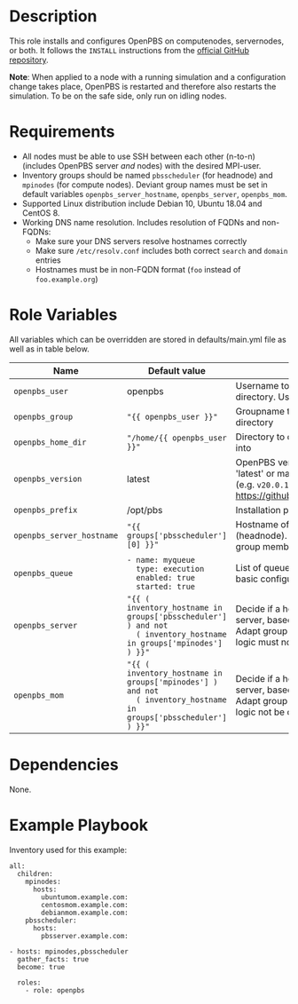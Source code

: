 # Description
This role installs and configures OpenPBS on computenodes, servernodes, or both. It follows the `INSTALL` instructions from the [official GitHub repository](https://github.com/openpbs/openpbs/blob/master/INSTALL).

**Note**: When applied to a node with a running simulation and a configuration change takes place, OpenPBS is restarted and therefore also restarts the simulation. To be on the safe side, only run on idling nodes.

# Requirements
* All nodes must be able to use SSH between each other (n-to-n) (includes OpenPBS server *and* nodes) with the desired MPI-user.
* Inventory groups should be named `pbsscheduler` (for headnode) and `mpinodes` (for compute nodes). Deviant group names must be set in default variables `openpbs_server_hostname`, `openpbs_server`, `openpbs_mom`.
* Supported Linux distribution include Debian 10, Ubuntu 18.04 and CentOS 8.
* Working DNS name resolution. Includes resolution of FQDNs and non-FQDNs:
  * Make sure your DNS servers resolve hostnames correctly
  * Make sure `/etc/resolv.conf` includes both correct `search` and `domain` entries
  * Hostnames must be in non-FQDN format (`foo` instead of `foo.example.org`)

# Role Variables
All variables which can be overridden are stored in defaults/main.yml file as well as in table below.

| Name | Default value | Description |
| ------ | ------ | ----- |
| `openpbs_user` | openpbs | Username to own the sourcecode directory. User will get `sudo` privileges. |
| `openpbs_group` | `"{{ openpbs_user }}"` | Groupname to own the sourcecode directory |
| `openpbs_home_dir` | `"/home/{{ openpbs_user }}"` | Directory to download the sourcecode into |
| `openpbs_version` | latest | OpenPBS version to install. Must be 'latest' or match a tag name in OpenPBS (e.g. `v20.0.1`). See GitHub repostiory: https://github.com/openpbs/openpbs/tags |
| `openpbs_prefix` | /opt/pbs | Installation prefix |
| `openpbs_server_hostname` | `"{{ groups['pbsscheduler'][0] }}"` | Hostname of the OpenPBS server (headnode). Default is based on inventory group membership. |
| `openpbs_queue` | `- name: myqueue`<br>`  type: execution`<br>`  enabled: true`<br>`  started: true` | List of queues to create. Only the shown basic configuration options are supported. |
| `openpbs_server` | `"{{ ( inventory_hostname in groups['pbsscheduler'] ) and not`<br>`  ( inventory_hostname in groups['mpinodes'] ) }}"` | Decide if a host is a PBS MOM or a PBS server, based on its group memberships. Adapt group names where necessary, logic must not be changed. |
| `openpbs_mom` | `"{{ ( inventory_hostname in groups['mpinodes'] ) and not`<br>`  ( inventory_hostname in groups['pbsscheduler'] ) }}"` | Decide if a host is a PBS MOM or a PBS server, based on its group memberships. Adapt group names where necessary, logic not be changed. |


# Dependencies
None.

# Example Playbook
Inventory used for this example:
```
all:
  children:
    mpinodes:
      hosts:
        ubuntumom.example.com:
        centosmom.example.com:
        debianmom.example.com:
    pbsscheduler:
      hosts:
        pbsserver.example.com:
```

```
- hosts: mpinodes,pbsscheduler
  gather_facts: true
  become: true

  roles:
    - role: openpbs
```
